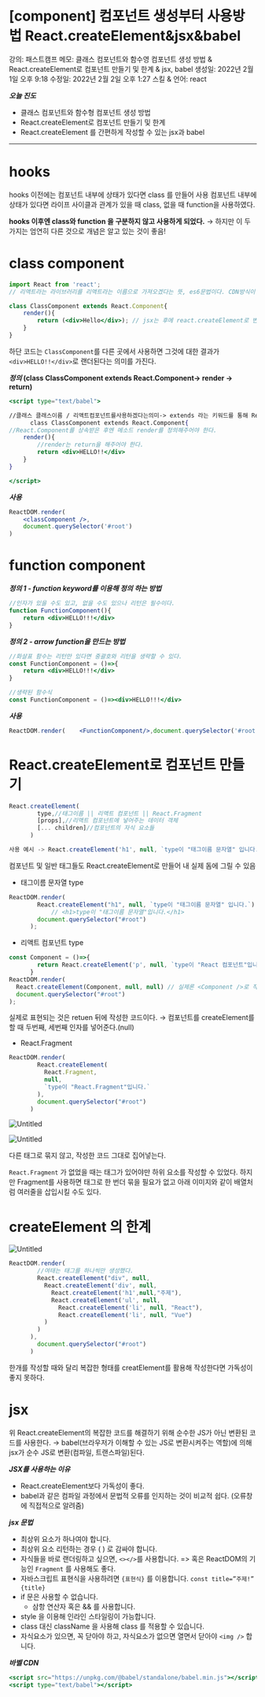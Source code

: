 # [component] 컴포넌트 생성부터 사용방법 React.createElement&jsx&babel

강의: 패스트캠프
메모: 클래스 컴포넌트와 함수영 컴포넌트 생성 방법 & React.createElement로 컴포넌트 만들기 및 한계 & jsx, babel
생성일: 2022년 2월 1일 오후 9:18
수정일: 2022년 2월 2일 오후 1:27
스킬 & 언어: react

***오늘 진도***

- 클래스 컴포넌트와 함수형 컴포넌트 생성 방법
- React.createElement로 컴포넌트 만들기 및 한계
- React.createElement 를 간편하게 작성할 수 있는 jsx과 babel

---

# hooks

hooks 이전에는 컴포넌트 내부에 상태가 있다면 class 를 만들어 사용 컴포넌트 내부에 상태가 있다면 라이프 사이클과 관계가 있을 때 class, 없을 때 function을 사용하였다.

**hooks 이후엔 class와 function 을 구분하지 않고 사용하게 되었다.** → 하지만 이 두가지는 엄연히 다른 것으로 개념은 알고 있는 것이 좋음!

# class component

```jsx
import React from 'react';
// 리액트라는 라이브러리를 리액트라는 이름으로 가져오겠다는 뜻, es6문법이다. CDN방식이 아닌 import 방식으로 전역객체로 불러오는 방식!

class ClassComponent extends React.Component{
	render(){
		return (<div>Hello</div>); // jsx는 후에 react.createElement로 변경되기 떄문에 imoprt react를 진행해주어야 한다.
	}
}
```

하단 코드는 `ClassComponent`를 다른 곳에서 사용하면 그것에 대한 결과가 `<div>HELLO!!</div>`로 랜더된다는 의미를 가진다.

***정의*  (class ClassComponent extends React.Component-> render -> return)**

```jsx
<script type="text/babel">

//클래스 클래스이름 / 리액트컴포넌트를사용하겠다는의미-> extends 라는 키워드를 통해 React.Component에게 상속 받음
      class ClassComponent extends React.Component{
//React.Component를 상속받은 후엔 메소드 render를 정의해주어야 한다.
	render(){
		//render는 return을 해주어야 한다. 
		return <div>HELLO!!</div>
	}
}

</script>
```

***사용***

```jsx
ReactDOM.render(
	<classComponent />,
	document.querySelector('#root')
)
```

# function component

***정의 1  - function keyword를 이용해 정의 하는 방법***

```jsx
//인자가 있을 수도 있고, 없을 수도 있으나 리턴은 필수이다.
function FunctionComponent(){
	return <div>HELLO!!!</div>
}
```

***정의 2 - arrow function을 만드는 방법***

```jsx
//화살표 함수는 리턴만 있다면 중괄호와 리턴을 생략할 수 있다.
const FunctionComponent = ()=>{
	return <div>HELLO!!!</div>
}

//생략된 함수식
const FunctionComponent = ()=><div>HELLO!!!</div>
```

***사용***

```jsx
ReactDOM.render(	<FunctionComponent/>,document.querySelector('#root'))
```

# React.createElement로 컴포넌트 만들기

```jsx
React.createElement(
        type,//태그이름 || 리액트 컴포넌트 || React.Fragment
        [props],//리액트 컴포넌트에 넣어주는 데이터 객체
        [... children]//컴포넌트의 자식 요소들
      )

사용 예시 -> React.createElement('h1', null, `type이 "태그이름 문자열" 입니다."`)
```

컴포넌트 및 일반 태그들도 React.createElement로 만들어 내 실제 돔에 그릴 수 있음

- 태그이름 문자열 type

```jsx
ReactDOM.render(
        React.createElement("h1", null, `type이 "태그이름 문자열" 입니다.`)
			// <h1>type이 "태그이름 문자열"입니다.</h1>
        document.querySelector("#root")
      );
```

- 리액트 컴포넌트 type

```jsx
const Component = ()=>{
        return React.createElement('p', null, `type이 "React 컴포넌트"입니다.`)
      }
ReactDOM.render(
  React.createElement(Component, null, null) // 실제론 <Component />로 작성된다.
  document.querySelector("#root")
);
```

실제로 표현되는 것은 retuen 뒤에 작성한 코드이다. → 컴포넌트를 createElement를 할 때 두번째, 세번째 인자를 넣어준다.(null)

- React.Fragment

```jsx
ReactDOM.render(
        React.createElement(
          React.Fragment,
          null,
          `type이 "React.Fragment"입니다.`
        ),
        document.querySelector("#root")
      )
```

![Untitled](./img/0202Img1.png)

![Untitled](./img/0202Img2.png)

다른 태그로 묶지 않고, 작성한 코드 그대로 집어넣는다.

`React.Fragment` 가 없었을 때는 태그가 있어야만 하위 요소를 작성할 수 있었다.  하지만 Fragment를 사용하면 태그로 한 번더 묶을 필요가 없고 아래 이미지와 같이 배열처럼 여러줄을 삽입시킬 수도 있다.

# createElement 의 한계

![Untitled](./img/0202Img3.png)

```jsx
ReactDOM.render(
        //여태는 태그를 하나씩만 생성했다.
        React.createElement("div", null,
          React.createElement('div', null,
            React.createElement('h1',null,"주제"),
            React.createElement('ul', null,
              React.createElement('li', null, "React"),
              React.createElement('li', null, "Vue")
          )
        )
      ), 
        document.querySelector("#root")
      )
```

한개를 작성할 때와 달리 복잡한 형태를 creatElement를 활용해 작성한다면 가독성이 좋지 못하다.

# jsx

위 React.createElement의 복잡한 코드를 해결하기 위해 순수한 JS가 아닌 변환된 코드를 사용한다. → babel(브라우저가 이해할 수 있는 JS로 변환시켜주는 역할)에 의해 jsx가 순수 JS로 변환(컴파일, 트랜스파일)된다.

***JSX를 사용하는 이유***

- React.createElement보다 가독성이 좋다.
- babel과 같은 컴파일 과정에서 문법적 오류를 인지하는 것이 비교적 쉽다. (오류창에 직접적으로 알려줌)

***jsx 문법***

- 최상위 요소가 하나여야 합니다.
- 최상위 요소 리턴하는 경우 ( ) 로 감싸야 합니다.
- 자식들을 바로 랜더링하고 싶으면, `<></>`를 사용합니다. => 혹은 ReactDOM의 기능인 `Fragment` 를 사용해도 좋다.
- 자바스크립트 표현식을 사용하려면 `{표현식}` 를 이용합니다. `const title=”주제!”` `{title}`
- if 문은 사용할 수 없습니다.
    - 삼항 연산자 혹은 && 를 사용합니다.
- style 을 이용해 인라인 스타일링이 가능합니다.
- class 대신 className 을 사용해 class 를 적용할 수 있습니다.
- 자식요소가 있으면, 꼭 닫아야 하고, 자식요소가 없으면 열면서 닫아야 `<img />` 합니다.

***바벨 CDN***

```jsx
<script src="https://unpkg.com/@babel/standalone/babel.min.js"></script>
<script type="text/babel"></script>
```